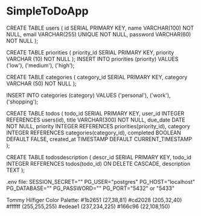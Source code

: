 # SimpleToDoApp
CREATE TABLE users (
  id SERIAL PRIMARY KEY,
  name VARCHAR(100) NOT NULL,
  email VARCHAR(255) UNIQUE NOT NULL,
  password VARCHAR(60) NOT NULL
);

CREATE TABLE priorities (
	priority_id SERIAL PRIMARY KEY,
	priority VARCHAR (10) NOT NULL
);
INSERT INTO priorities (priority)
VALUES
('low'),
('medium'),
('high');

CREATE TABLE categories (
	category_id SERIAL PRIMARY KEY,
	category VARCHAR (50) NOT NULL
);

INSERT INTO categories (category)
VALUES
('personal'),
('work'),
('shopping');

CREATE TABLE todos (
  todo_id SERIAL PRIMARY KEY,
  user_id INTEGER REFERENCES users(id),
  title VARCHAR(300) NOT NULL,
  due_date DATE NOT NULL,
  priority INTEGER REFERENCES priorities(priority_id),
  category INTEGER REFERENCES categories(category_id),
  completed BOOLEAN DEFAULT FALSE,
  created_at TIMESTAMP DEFAULT CURRENT_TIMESTAMP
);

CREATE TABLE todosdescription (
	descr_id SERIAL PRIMARY KEY,
	todo_id INTEGER REFERENCES todos(todo_id) ON DELETE CASCADE,
	description TEXT
);




.env file:
SESSION_SECRET=""
PG_USER="postgres"
PG_HOST="localhost"
PG_DATABASE=""
PG_PASSWORD=""
PG_PORT="5432" or "5433"



Tommy Hilfiger Color Palette:
	#1b2651	(27,38,81)
#cd2028	(205,32,40)
#ffffff	(255,255,255)
#edeae1	(237,234,225)
#166c96	(22,108,150)